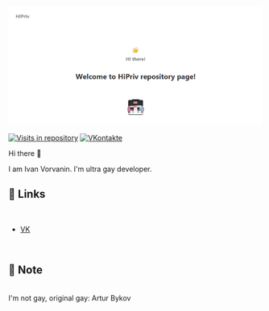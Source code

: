 [![VBerezin Main Banner](./assets/HiPrivBanner.png)](https://vk.com/lua_programmer)

[![Visits in repository](https://badges.pufler.dev/visits/HiPriv228/HiPriv228)](https://vk.com/lua_programmer)
[![VKontakte](https://img.shields.io/badge/lua__programmer-VKontakte-blue)](https://vk.com/lua_programmer)

Hi there 👋

I am Ivan Vorvanin. I'm ultra gay developer.

## 📝 Links

<br>

<!-- BLOG-POST-LIST:START -->
- [VK](https://vk.com/lua_programmer)
<!-- BLOG-POST-LIST:END -->

<br>

## 📌 Note

<br>
I'm not gay, original gay: Artur Bykov
<br>
